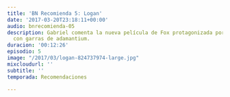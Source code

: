 ```yaml
---
title: 'BN Recomienda 5: Logan'
date: '2017-03-20T23:18:11+00:00'
audio: bnrecomienda-05
description: Gabriel comenta la nueva película de Fox protagonizada por el mutante
  con garras de adamantium.
duracion: '00:12:26'
episodio: 5
image: "/2017/03/logan-824737974-large.jpg"
mixcloudurl: ''
subtitle: ''
temporada: Recomendaciones

---
```

